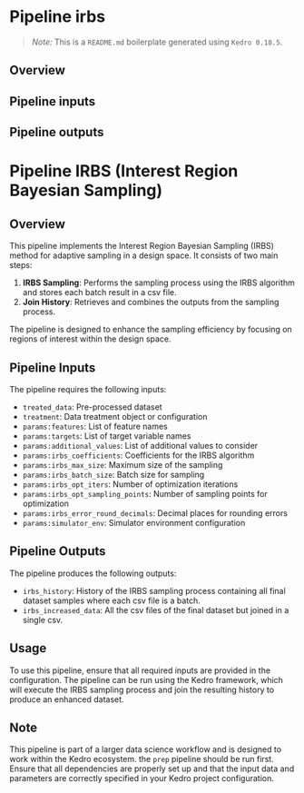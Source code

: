 # Pipeline irbs

> *Note:* This is a `README.md` boilerplate generated using `Kedro 0.18.5`.

## Overview

<!---
Please describe your modular pipeline here.
-->

## Pipeline inputs

<!---
The list of pipeline inputs.
-->

## Pipeline outputs

<!---
The list of pipeline outputs.
-->
# Pipeline IRBS (Interest Region Bayesian Sampling)

## Overview

This pipeline implements the Interest Region Bayesian Sampling (IRBS) method for adaptive sampling in a design space. It consists of two main steps:

1. **IRBS Sampling**: Performs the sampling process using the IRBS algorithm and stores each batch result in a csv file.
2. **Join History**: Retrieves and combines the outputs from the sampling process.

The pipeline is designed to enhance the sampling efficiency by focusing on regions of interest within the design space.

## Pipeline Inputs

The pipeline requires the following inputs:

- `treated_data`: Pre-processed dataset
- `treatment`: Data treatment object or configuration
- `params:features`: List of feature names
- `params:targets`: List of target variable names
- `params:additional_values`: List of additional values to consider
- `params:irbs_coefficients`: Coefficients for the IRBS algorithm
- `params:irbs_max_size`: Maximum size of the sampling
- `params:irbs_batch_size`: Batch size for sampling
- `params:irbs_opt_iters`: Number of optimization iterations
- `params:irbs_opt_sampling_points`: Number of sampling points for optimization
- `params:irbs_error_round_decimals`: Decimal places for rounding errors
- `params:simulator_env`: Simulator environment configuration

## Pipeline Outputs

The pipeline produces the following outputs:

- `irbs_history`: History of the IRBS sampling process containing all final dataset samples where each csv file is a batch.
- `irbs_increased_data`: All the csv files of the final dataset but joined in a single csv.

## Usage

To use this pipeline, ensure that all required inputs are provided in the configuration. The pipeline can be run using the Kedro framework, which will execute the IRBS sampling process and join the resulting history to produce an enhanced dataset.

## Note

This pipeline is part of a larger data science workflow and is designed to work within the Kedro ecosystem. the `prep` pipeline should be run first. Ensure that all dependencies are properly set up and that the input data and parameters are correctly specified in your Kedro project configuration.
